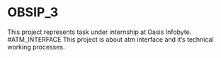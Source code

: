 # OBSIP_3
This project represents task under internship at Oasis Infobyte.
#ATM_INTERFACE
This project is about atm interface and it’s technical working processes.
